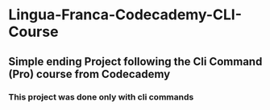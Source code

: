 # Lingua-Franca-Codecademy-CLI-Course
## Simple ending Project following the Cli Command (Pro) course from Codecademy
### This project was done only with cli commands
